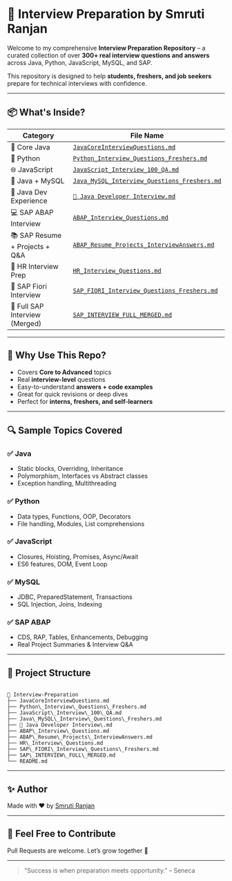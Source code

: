 # 🚀 Interview Preparation by Smruti Ranjan

Welcome to my comprehensive **Interview Preparation Repository** – a curated collection of over **300+ real interview questions and answers** across Java, Python, JavaScript, MySQL, and SAP.

This repository is designed to help **students, freshers, and job seekers** prepare for technical interviews with confidence.

---

## 📦 What's Inside?

| Category | File Name |
|----------|------------|
| 🧠 Core Java | [`JavaCoreInterviewQuestions.md`](JavaCoreInterviewQuestions.md) |
| 🐍 Python | [`Python_Interview_Questions_Freshers.md`](Python_Interview_Questions_Freshers.md) |
| 🌐 JavaScript | [`JavaScript_Interview_100_QA.md`](JavaScript_Interview_100_QA.md) |
| 🐬 Java + MySQL | [`Java_MySQL_Interview_Questions_Freshers.md`](Java_MySQL_Interview_Questions_Freshers.md) |
| 📌 Java Dev Experience | [`📌 Java Developer Interview.md`](📌%20Java%20Developer%20Interview.md) |
| 💻 SAP ABAP Interview | [`ABAP_Interview_Questions.md`](ABAP_Interview_Questions.md) |
| 📚 SAP Resume + Projects + Q&A | [`ABAP_Resume_Projects_InterviewAnswers.md`](ABAP_Resume_Projects_InterviewAnswers.md) |
| 🤝 HR Interview Prep | [`HR_Interview_Questions.md`](HR_Interview_Questions.md) |
| 🌟 SAP Fiori Interview | [`SAP_FIORI_Interview_Questions_Freshers.md`](SAP_FIORI_Interview_Questions_Freshers.md) |
| 🧩 Full SAP Interview (Merged) | [`SAP_INTERVIEW_FULL_MERGED.md`](SAP_INTERVIEW_FULL_MERGED.md) |

---

## 🎯 Why Use This Repo?

- Covers **Core to Advanced** topics  
- Real **interview-level** questions  
- Easy-to-understand **answers + code examples**  
- Great for quick revisions or deep dives  
- Perfect for **interns, freshers, and self-learners**

---

## 🔍 Sample Topics Covered

### ✅ Java
- Static blocks, Overriding, Inheritance  
- Polymorphism, Interfaces vs Abstract classes  
- Exception handling, Multithreading

### ✅ Python
- Data types, Functions, OOP, Decorators  
- File handling, Modules, List comprehensions

### ✅ JavaScript
- Closures, Hoisting, Promises, Async/Await  
- ES6 features, DOM, Event Loop

### ✅ MySQL
- JDBC, PreparedStatement, Transactions  
- SQL Injection, Joins, Indexing

### ✅ SAP ABAP
- CDS, RAP, Tables, Enhancements, Debugging  
- Real Project Summaries & Interview Q&A

---

## 📂 Project Structure

```

📁 Interview-Preparation
├── JavaCoreInterviewQuestions.md
├── Python\_Interview\_Questions\_Freshers.md
├── JavaScript\_Interview\_100\_QA.md
├── Java\_MySQL\_Interview\_Questions\_Freshers.md
├── 📌 Java Developer Interview\.md
├── ABAP\_Interview\_Questions.md
├── ABAP\_Resume\_Projects\_InterviewAnswers.md
├── HR\_Interview\_Questions.md
├── SAP\_FIORI\_Interview\_Questions\_Freshers.md
├── SAP\_INTERVIEW\_FULL\_MERGED.md
└── README.md

```

---

## ✨ Author

Made with ❤️ by [Smruti Ranjan](https://github.com/smrutiranjan003)

---

## 📢 Feel Free to Contribute

Pull Requests are welcome. Let’s grow together 🚀

---

> “Success is when preparation meets opportunity.” – Seneca
